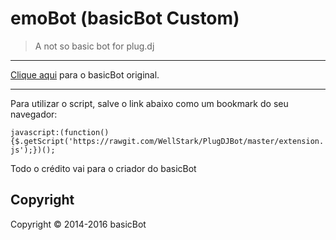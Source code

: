 # emoBot (basicBot Custom)
> A not so basic bot for plug.dj

---

[Clique aqui](https://github.com/basicBot/source) para o basicBot original.

---

Para utilizar o script, salve o link abaixo como um bookmark do seu navegador:

`javascript:(function(){$.getScript('https://rawgit.com/WellStark/PlugDJBot/master/extension.js');})();`

Todo o crédito vai para o criador do basicBot

Copyright
---------
Copyright &copy; 2014-2016 basicBot
